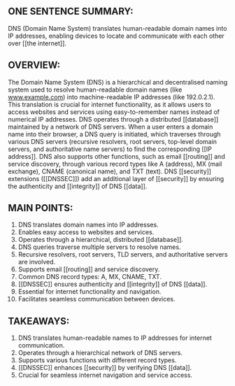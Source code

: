 ## ONE SENTENCE SUMMARY:
DNS (Domain Name System) translates human-readable domain names into IP addresses, enabling devices to locate and communicate with each other over [[the internet]].

## OVERVIEW:
The Domain Name System (DNS) is a hierarchical and decentralised naming system used to resolve human-readable domain names (like www.example.com) into machine-readable IP addresses (like 192.0.2.1). This translation is crucial for internet functionality, as it allows users to access websites and services using easy-to-remember names instead of numerical IP addresses. DNS operates through a distributed [[database]] maintained by a network of DNS servers. When a user enters a domain name into their browser, a DNS query is initiated, which traverses through various DNS servers (recursive resolvers, root servers, top-level domain servers, and authoritative name servers) to find the corresponding [[IP address]]. DNS also supports other functions, such as email [[routing]] and service discovery, through various record types like A (address), MX (mail exchange), CNAME (canonical name), and TXT (text). DNS [[security]] extensions ([[DNSSEC]]) add an additional layer of [[security]] by ensuring the authenticity and [[integrity]] of DNS [[data]].

## MAIN POINTS:
1. DNS translates domain names into IP addresses.
2. Enables easy access to websites and services.
3. Operates through a hierarchical, distributed [[database]].
4. DNS queries traverse multiple servers to resolve names.
5. Recursive resolvers, root servers, TLD servers, and authoritative servers are involved.
6. Supports email [[routing]] and service discovery.
7. Common DNS record types: A, MX, CNAME, TXT.
8. [[DNSSEC]] ensures authenticity and [[integrity]] of DNS [[data]].
9. Essential for internet functionality and navigation.
10. Facilitates seamless communication between devices.

## TAKEAWAYS:
1. DNS translates human-readable names to IP addresses for internet communication.
2. Operates through a hierarchical network of DNS servers.
3. Supports various functions with different record types.
4. [[DNSSEC]] enhances [[security]] by verifying DNS [[data]].
5. Crucial for seamless internet navigation and service access.